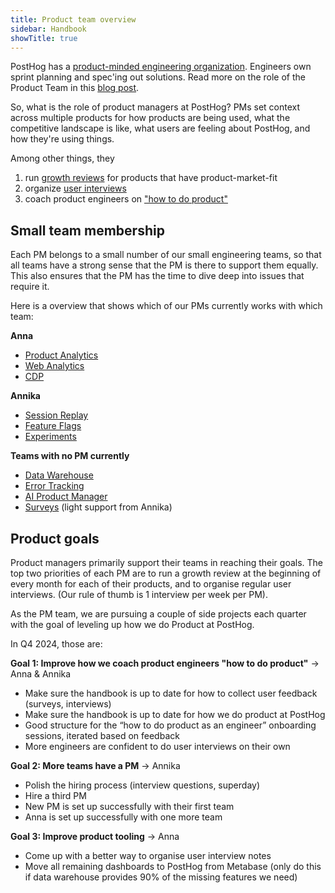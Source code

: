 ```yaml
---
title: Product team overview
sidebar: Handbook
showTitle: true
---
```


PostHog has a [product-minded engineering organization](/blog/turning-engineers-into-product-people). Engineers own sprint planning and spec'ing out solutions. Read more on the role of the Product Team in this [blog post](/blog/product-at-posthog).

So, what is the role of product managers at PostHog? PMs set context across multiple products for how products are being used, what the competitive landscape is like, what users are feeling about PostHog, and how they're using things.

Among other things, they

1. run [growth reviews](/handbook/product/per-product-growth-reviews) for products that have product-market-fit
2. organize [user interviews](/handbook/product/user-feedback)
3. coach product engineers on ["how to do product"](/handbook/engineering/product-engineering)

## Small team membership

Each PM belongs to a small number of our small engineering teams, so that all teams have a strong sense that the PM is there to support them equally. This also ensures that the PM has the time to dive deep into issues that require it.

Here is a overview that shows which of our PMs currently works with which team:

**Anna**
- [Product Analytics](/teams/product-analytics)
- [Web Analytics](web-analytics)
- [CDP](/teams/cdp)

**Annika**
- [Session Replay](/teams/session-replay)
- [Feature Flags](/teams/feature-flags)
- [Experiments](/teams/experiments)
  
**Teams with no PM currently**
- [Data Warehouse](/teams/data-warehouse)
- [Error Tracking](/teams/error-tracking)
- [AI Product Manager](/teams/ai-product-manager)
- [Surveys](/teams/surveys) (light support from Annika)

## Product goals

Product managers primarily support their teams in reaching their goals. The top two priorities of each PM are to run a growth review at the beginning of every month for each of their products, and to organise regular user interviews. (Our rule of thumb is 1 interview per week per PM).

As the PM team, we are pursuing a couple of side projects each quarter with the goal of leveling up how we do Product at PostHog.

In Q4 2024, those are:

**Goal 1: Improve how we coach product engineers "how to do product"** -> Anna & Annika
* Make sure the handbook is up to date for how to collect user feedback (surveys, interviews)
* Make sure the handbook is up to date for how we do product at PostHog
* Good structure for the “how to do product as an engineer” onboarding sessions, iterated based on feedback
* More engineers are confident to do user interviews on their own

**Goal 2: More teams have a PM** -> Annika
* Polish the hiring process (interview questions, superday)
* Hire a third PM
* New PM is set up successfully with their first team
* Anna is set up successfully with one more team

**Goal 3: Improve product tooling** -> Anna
* Come up with a better way to organise user interview notes
* Move all remaining dashboards to PostHog from Metabase (only do this if data warehouse provides 90% of the missing features we need)
